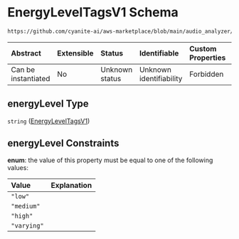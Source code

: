 # EnergyLevelTagsV1 Schema

```txt
https://github.com/cyanite-ai/aws-marketplace/blob/main/audio_analyzer/schemes/marketplace_v1/schema/TaggingV8.schema.json#/$defs/ValenceArousalV1/properties/energyLevel
```



| Abstract            | Extensible | Status         | Identifiable            | Custom Properties | Additional Properties | Access Restrictions | Defined In                                                                     |
| :------------------ | :--------- | :------------- | :---------------------- | :---------------- | :-------------------- | :------------------ | :----------------------------------------------------------------------------- |
| Can be instantiated | No         | Unknown status | Unknown identifiability | Forbidden         | Allowed               | none                | [TaggingV8.schema.json\*](../out/TaggingV8.schema.json "open original schema") |

## energyLevel Type

`string` ([EnergyLevelTagsV1](taggingv8-defs-energyleveltagsv1.md))

## energyLevel Constraints

**enum**: the value of this property must be equal to one of the following values:

| Value       | Explanation |
| :---------- | :---------- |
| `"low"`     |             |
| `"medium"`  |             |
| `"high"`    |             |
| `"varying"` |             |
